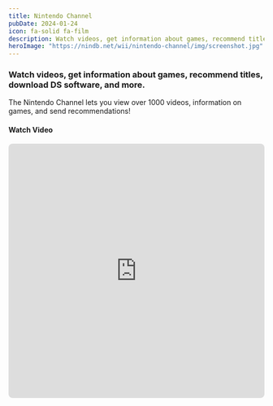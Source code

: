 ```yaml
---
title: Nintendo Channel
pubDate: 2024-01-24
icon: fa-solid fa-film
description: Watch videos, get information about games, recommend titles, download DS software, and more.
heroImage: "https://nindb.net/wii/nintendo-channel/img/screenshot.jpg"
---
```

### Watch videos, get information about games, recommend titles, download DS software, and more.

The Nintendo Channel lets you view over 1000 videos, information on games, and send recommendations!



<h4><i class="fab fa-youtube" aria-hidden="true"></i> Watch Video</h4>

<iframe src="https://www.youtube.com/embed/Kj9QhiI2bJU" frameborder="0" style="border-radius:8px;" width="100%" height="500" allow="autoplay; encrypted-media"
              allowfullscreen></iframe>
